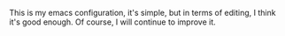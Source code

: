 This is my emacs configuration, it's simple, but in terms of editing, I think
it's good enough. Of course, I will continue to improve it.
